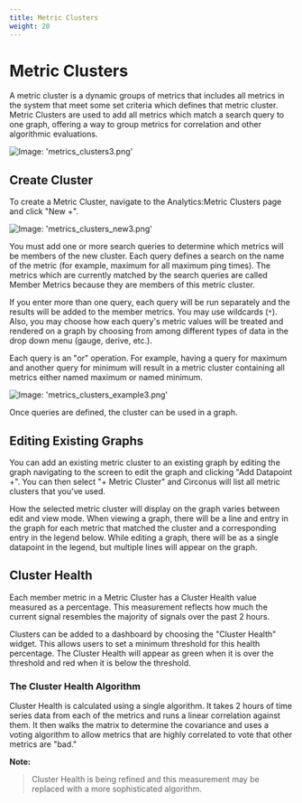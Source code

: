 ```yaml
---
title: Metric Clusters
weight: 20
---
```


# Metric Clusters

A metric cluster is a dynamic groups of metrics that includes all metrics in the system that meet some set criteria which defines that metric cluster. Metric Clusters are used to add all metrics which match a search query to one graph, offering a way to group metrics for correlation and other algorithmic evaluations.

![Image: 'metrics_clusters3.png'](/images/circonus/metrics_clusters3.png)

## Create Cluster

To create a Metric Cluster, navigate to the Analytics:Metric Clusters page and click "New +".

![Image: 'metrics_clusters_new3.png'](/images/circonus/metrics_clusters_new3.png)

You must add one or more search queries to determine which metrics will be members of the new cluster. Each query defines a search on the name of the metric (for example, maximum for all maximum ping times). The metrics which are currently matched by the search queries are called Member Metrics because they are members of this metric cluster.

If you enter more than one query, each query will be run separately and the results will be added to the member metrics. You may use wildcards (`*`). Also, you may choose how each query's metric values will be treated and rendered on a graph by choosing from among different types of data in the drop down menu (gauge, derive, etc.).

Each query is an "or" operation. For example, having a query for maximum and another query for minimum will result in a metric cluster containing all metrics either named maximum or named minimum.

![Image: 'metrics_clusters_example3.png'](/images/circonus/metrics_clusters_example3.png)

Once queries are defined, the cluster can be used in a graph.

## Editing Existing Graphs

You can add an existing metric cluster to an existing graph by editing the graph navigating to the screen to edit the graph and clicking "Add Datapoint +". You can then select "+ Metric Cluster" and Circonus will list all metric clusters that you've used.

How the selected metric cluster will display on the graph varies between edit and view mode. When viewing a graph, there will be a line and entry in the graph for each metric that matched the cluster and a corresponding entry in the legend below. While editing a graph, there will be as a single datapoint in the legend, but multiple lines will appear on the graph.

## Cluster Health

Each member metric in a Metric Cluster has a Cluster Health value measured as a percentage. This measurement reflects how much the current signal resembles the majority of signals over the past 2 hours.

Clusters can be added to a dashboard by choosing the "Cluster Health" widget. This allows users to set a minimum threshold for this health percentage. The Cluster Health will appear as green when it is over the threshold and red when it is below the threshold. 

### The Cluster Health Algorithm

Cluster Health is calculated using a single algorithm. It takes 2 hours of time series data from each of the metrics and runs a linear correlation against them. It then walks the matrix to determine the covariance and uses a voting algorithm to allow metrics that are highly correlated to vote that other metrics are "bad."

**Note:**
> Cluster Health is being refined and this measurement may be replaced with a more sophisticated algorithm.
